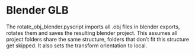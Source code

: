# Blender GLB
The rotate_obj_blender.pyscript imports all .obj files in blender exports, rotates them and saves the resulting blender project. This assumes all project folders share the same structure, folders that don’t fit this structure get skipped. It also sets the transform orientation to local.